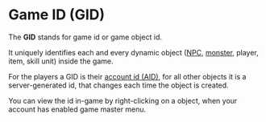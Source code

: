# Game ID (GID)

The **GID** stands for game id or game object id.

It uniquely identifies each and every dynamic object ([NPC](./npc.md), [monster](../overview/source/mob/index.md),
player, item, skill unit) inside the game.

For the players a GID is their [account id (AID)](./aid.md), for all other objects it is a server-generated id, that changes each time the object
is created.

You can view the id in-game by right-clicking on a object, when your account has enabled game master menu.
